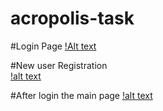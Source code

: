 # acropolis-task

#Login Page
[!Alt text](https://github.com/harshkiprofile/acropolis-task/blob/master/login.PNG)

#New user Registration  
[!alt text](https://github.com/harshkiprofile/acropolis-task/blob/master/signup.PNG)

#After login the main page
[!alt text](https://github.com/harshkiprofile/acropolis-task/blob/master/main.PNG)

